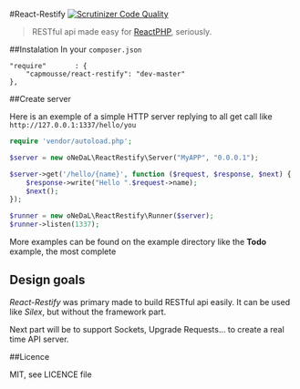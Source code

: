 #React-Restify 
[![Scrutinizer Code Quality](https://scrutinizer-ci.com/g/CapMousse/React-Restify/badges/quality-score.png?s=6d1986dbc42d5fc5a1e23134896b284797de29b0)](https://scrutinizer-ci.com/g/CapMousse/React-Restify/)

> RESTful api made easy for [ReactPHP](http://nodephp.org/), seriously.

##Instalation
In your `composer.json`

    "require"       : {
        "capmousse/react-restify": "dev-master"
    },


##Create server

Here is an exemple of a simple HTTP server replying to all get call like `http://127.0.0.1:1337/hello/you`

```php
require 'vendor/autoload.php';

$server = new oNeDaL\ReactRestify\Server("MyAPP", "0.0.0.1");

$server->get('/hello/{name}', function ($request, $response, $next) {
    $response->write("Hello ".$request->name);
    $next();
});

$runner = new oNeDaL\ReactRestify\Runner($server);
$runner->listen(1337);
```

More examples can be found on the example directory like the **Todo** example, the most complete

## Design goals

*React-Restify* was primary made to build RESTful api easily. It can be used like *Silex*, but without the framework part.

Next part will be to support Sockets, Upgrade Requests... to create a real time API server.

##Licence

MIT, see LICENCE file
